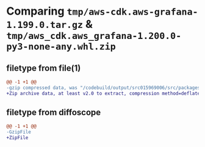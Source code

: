 # Comparing `tmp/aws-cdk.aws-grafana-1.199.0.tar.gz` & `tmp/aws_cdk.aws_grafana-1.200.0-py3-none-any.whl.zip`

## filetype from file(1)

```diff
@@ -1 +1 @@
-gzip compressed data, was "/codebuild/output/src015969006/src/packages/@aws-cdk/aws-grafana/dist/python/aws-cdk.aws-grafana-1.199.0.tar", last modified: Thu Apr 20 17:20:24 2023, max compression
+Zip archive data, at least v2.0 to extract, compression method=deflate
```

## filetype from diffoscope

```diff
@@ -1 +1 @@
-GzipFile
+ZipFile
```

